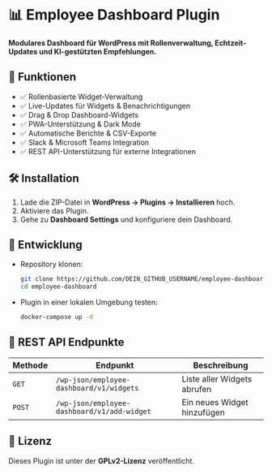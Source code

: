 # 📊 Employee Dashboard Plugin

**Modulares Dashboard für WordPress mit Rollenverwaltung, Echtzeit-Updates und KI-gestützten Empfehlungen.**

## 🚀 Funktionen
- ✅ Rollenbasierte Widget-Verwaltung
- ✅ Live-Updates für Widgets & Benachrichtigungen
- ✅ Drag & Drop Dashboard-Widgets
- ✅ PWA-Unterstützung & Dark Mode
- ✅ Automatische Berichte & CSV-Exporte
- ✅ Slack & Microsoft Teams Integration
- ✅ REST API-Unterstützung für externe Integrationen

## 🛠 Installation
1. Lade die ZIP-Datei in **WordPress → Plugins → Installieren** hoch.
2. Aktiviere das Plugin.
3. Gehe zu **Dashboard Settings** und konfiguriere dein Dashboard.

## 🔧 Entwicklung
- Repository klonen:  
  ```bash
  git clone https://github.com/DEIN_GITHUB_USERNAME/employee-dashboard.git
  cd employee-dashboard
  ```
- Plugin in einer lokalen Umgebung testen:
  ```bash
  docker-compose up -d
  ```

## 📡 REST API Endpunkte
| Methode | Endpunkt | Beschreibung |
|---------|---------|-------------|
| `GET`   | `/wp-json/employee-dashboard/v1/widgets` | Liste aller Widgets abrufen |
| `POST`  | `/wp-json/employee-dashboard/v1/add-widget` | Ein neues Widget hinzufügen |

## 📜 Lizenz
Dieses Plugin ist unter der **GPLv2-Lizenz** veröffentlicht.

